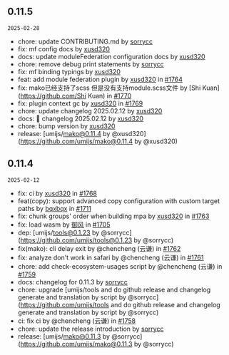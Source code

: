 ## 0.11.5

`2025-02-28`

- chore: update CONTRIBUTING.md by [sorrycc](https://github.com/sorrycc)
- fix: mf config docs by [xusd320](https://github.com/xusd320)
- docs: update moduleFederation configuration docs by [xusd320](https://github.com/xusd320)
- chore: remove debug print statements by [sorrycc](https://github.com/sorrycc)
- fix: mf binding typings by [xusd320](https://github.com/xusd320)
- feat: add module federation plugin by [xusd320](https://github.com/xusd320) in [#1764](https://github.com/umijs/mako/pull/1764)
- fix: mako已经支持了scss 但是没有支持module.scss文件 by [Shi Kuan](https://github.com/Shi Kuan) in [#1770](https://github.com/umijs/mako/pull/1770)
- fix: plugin context gc by [xusd320](https://github.com/xusd320) in [#1769](https://github.com/umijs/mako/pull/1769)
- chore: update changelog 2025.02.12 by [xusd320](https://github.com/xusd320)
- docs: 📝 changelog 2025.02.12 by [xusd320](https://github.com/xusd320)
- chore: bump version by [xusd320](https://github.com/xusd320)
- release: [umijs/mako@0.11.4 by @xusd320](https://github.com/umijs/mako@0.11.4 by @xusd320)


## 0.11.4

`2025-02-12`

- fix: ci by [xusd320](https://github.com/xusd320) in [#1768](https://github.com/umijs/mako/pull/1768)
- feat(copy): support advanced copy configuration with custom target paths by [bqxbqx](https://github.com/bqxbqx) in [#1711](https://github.com/umijs/mako/pull/1711)
- fix: chunk groups' order when building mpa by [xusd320](https://github.com/xusd320) in [#1763](https://github.com/umijs/mako/pull/1763)
- fix: load wasm by [御风](https://github.com/御风) in [#1705](https://github.com/umijs/mako/pull/1705)
- dep: [umijs/tools@0.1.23 by @sorrycc](https://github.com/umijs/tools@0.1.23 by @sorrycc)
- fix(mako): cli delay exit by @chencheng (云谦) in [#1762](https://github.com/umijs/mako/pull/1762)
- fix: analyze don't work in safari by @chencheng (云谦) in [#1761](https://github.com/umijs/mako/pull/1761)
- chore: add check-ecosystem-usages script by @chencheng (云谦) in [#1759](https://github.com/umijs/mako/pull/1759)
- docs: changelog for 0.11.3 by [sorrycc](https://github.com/sorrycc)
- chore: upgrade [umijs/tools and do github release and changelog generate and translation by script by @sorrycc](https://github.com/umijs/tools and do github release and changelog generate and translation by script by @sorrycc)
- ci: fix ci by @chencheng (云谦) in [#1758](https://github.com/umijs/mako/pull/1758)
- chore: update the release introduction by [sorrycc](https://github.com/sorrycc)
- release: [umijs/mako@0.11.3 by @sorrycc](https://github.com/umijs/mako@0.11.3 by @sorrycc)


